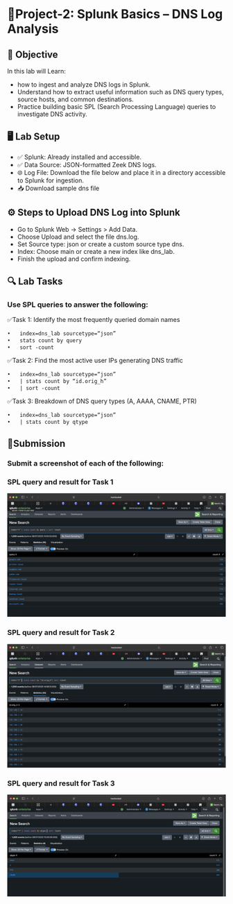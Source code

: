 
# 🚀Project-2: Splunk Basics – DNS Log Analysis

## 🎯 Objective
In this lab will Learn:
- how to ingest and analyze DNS logs in Splunk.
- Understand how to extract useful information such as DNS query types, source hosts, and common destinations.
- Practice building basic SPL (Search Processing Language) queries to investigate DNS activity.


## 🖥️ Lab Setup
- ✅ Splunk: Already installed and accessible.
- ✅ Data Source: JSON-formatted Zeek DNS logs.
- 🌐 Log File: Download the file below and place it in a directory accessible to Splunk for ingestion.
- 📥 Download sample dns file

## ⚙️ Steps to Upload DNS Log into Splunk
- Go to Splunk Web → Settings > Add Data.
- Choose Upload and select the file dns.log.
- Set Source type: json or create a custom source type dns.
- Index: Choose main or create a new index like dns_lab.
- Finish the upload and confirm indexing.


## 🔍 Lab Tasks

### Use SPL queries to answer the following:

✅Task 1: Identify the most frequently queried domain names

	•	index=dns_lab sourcetype=“json”
	•	stats count by query
	•	sort -count


✅Task 2: Find the most active user IPs generating DNS traffic

	•	index=dns_lab sourcetype=“json”
	•	| stats count by “id.orig_h”
	•	| sort -count


✅Task 3: Breakdown of DNS query types (A, AAAA, CNAME, PTR)

	•	index=dns_lab sourcetype=“json”
	•	| stats count by qtype



## 📸Submission

### Submit a screenshot of each of the following:

### SPL query and result for Task 1
![image alt](https://github.com/sachinpatil-soc/30-Day-SOC-Analyst-Challenge-2025/blob/07d5e554958a0cbf7925be19d81e828b4223dedf/Images/SPL_Query-task-1.png)


### SPL query and result for Task 2
![image alt](https://github.com/sachinpatil-soc/30-Day-SOC-Analyst-Challenge-2025/blob/07d5e554958a0cbf7925be19d81e828b4223dedf/Images/SPL-Query-task-2.png)


### SPL query and result for Task 3
![image alt](https://github.com/sachinpatil-soc/30-Day-SOC-Analyst-Challenge-2025/blob/07d5e554958a0cbf7925be19d81e828b4223dedf/Images/SPL-Query-task-3.png)
